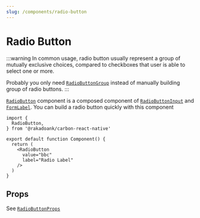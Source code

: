 ```yaml
---
slug: /components/radio-button
---
```


# Radio Button

:::warning
In common usage, radio button usually represent a group of mutually exclusive choices, compared to checkboxes that user is able to select one or more.

Probably you only need [`RadioButtonGroup`](./index.md) instead of manually building group of radio buttons.
:::

[`RadioButton`](../../definitions/functions/RadioButton.md) component is a composed component of [`RadioButtonInput`](./radio-button-input.md) and [`FormLabel`](../../definitions/functions/FormLabel.md). You can build a radio button quickly with this component

```tsx
import {
  RadioButton,
} from '@rakadoank/carbon-react-native'

export default function Component() {
  return (
    <RadioButton
      value="bbc"
      label="Radio Label"
    />
  )
}
```

## Props

See [`RadioButtonProps`](../../definitions/interfaces/RadioButtonProps.md)